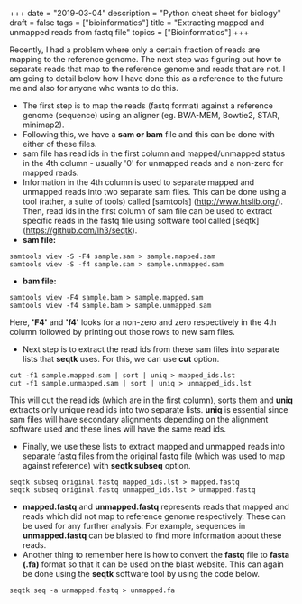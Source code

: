 +++
date = "2019-03-04"
description = "Python cheat sheet for biology"
draft = false
tags = ["bioinformatics"]
title = "Extracting mapped and unmapped reads from fastq file"
topics = ["Bioinformatics"]
+++


Recently, I had a problem where only a certain fraction of reads are mapping to the reference genome. The next step was figuring out how to separate reads that map to the reference genome and reads that are not. I am going to detail below how I have done this as a reference to the future me and also for anyone who wants to do this.

* The first step is to map the reads (fastq format) against a reference genome (sequence) using an aligner (eg. BWA-MEM, Bowtie2, STAR, minimap2).
* Following this, we have a **sam or bam** file and this can be done with either of these files.
* sam file has read ids in the first column and mapped/unmapped status in the 4th column - usually '0' for unmapped reads and a non-zero for mapped reads.
* Information in the 4th column is used to separate mapped and unmapped reads into two separate sam files. This can be done using a tool (rather, a suite of tools) called [samtools] (http://www.htslib.org/). Then, read ids in the first column of sam file can be used to extract specific reads in the fastq file using software tool called [seqtk] (https://github.com/lh3/seqtk).
* **sam file:** 

```console
samtools view -S -F4 sample.sam > sample.mapped.sam
samtools view -S -f4 sample.sam > sample.unmapped.sam
```
* **bam file:** 

```console
samtools view -F4 sample.bam > sample.mapped.sam
samtools view -f4 sample.bam > sample.unmapped.sam
```
Here, **'F4'** and **'f4'** looks for a non-zero and zero respectively in the 4th column followed by printing out those rows to new sam files.

* Next step is to extract the read ids from these sam files into separate lists that **seqtk** uses. For this, we can use **cut** option.

```console
cut -f1 sample.mapped.sam | sort | uniq > mapped_ids.lst
cut -f1 sample.unmapped.sam | sort | uniq > unmapped_ids.lst
```
This will cut the read ids (which are in the first column), sorts them and **uniq** extracts only unique read ids into two separate lists. **uniq** is essential since sam files will have secondary alignments depending on the alignment software used and these lines will have the same read ids. 

* Finally, we use these lists to extract mapped and unmapped reads into separate fastq files from the original fastq file (which was used to map against reference) with **seqtk subseq** option.

```console
seqtk subseq original.fastq mapped_ids.lst > mapped.fastq
seqtk subseq original.fastq unmapped_ids.lst > unmapped.fastq
```

* **mapped.fastq** and **unmapped.fastq** represents reads that mapped and reads which did not map to reference genome respectively. These can be used for any further analysis. For example, sequences in **unmapped.fastq** can be blasted to find more information about these reads.
* Another thing to remember here is how to convert the **fastq** file to **fasta (.fa)** format so that it can be used on the blast website. This can again be done using the **seqtk** software tool by using the code below.

```console
seqtk seq -a unmapped.fastq > unmapped.fa
```
